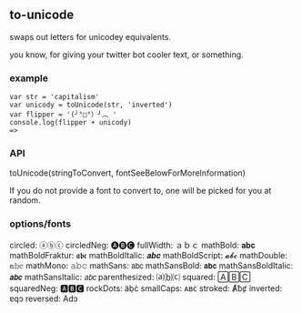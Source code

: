 to-unicode
----------------

swaps out letters for unicodey equivalents.

you know, for giving your twitter bot cooler text, or something.

### example

```
var str = 'capitalism'
var unicody = toUnicode(str, 'inverted')
var flipper = '(╯°□°）╯︵ '
console.log(flipper + unicody)
=>
```

### API

toUnicode(stringToConvert, fontSeeBelowForMoreInformation)

If you do not provide a font to convert to, one will be picked for you at random.

### options/fonts

circled: ⓐⓑⓒ
circledNeg: 🅐🅑🅒
fullWidth: ａｂｃ
mathBold: 𝐚𝐛𝐜
mathBoldFraktur: 𝖆𝖇𝖈
mathBoldItalic: 𝒂𝒃𝒄
mathBoldScript: 𝓪𝓫𝓬
mathDouble: 𝕒𝕓𝕔
mathMono: 𝚊𝚋𝚌
mathSans: 𝖺𝖻𝖼
mathSansBold: 𝗮𝗯𝗰
mathSansBoldItalic: 𝙖𝙗𝙘
mathSansItalic: 𝘢𝘣𝘤
parenthesized: ⒜⒝⒞
squared: 🄰🄱🄲
squaredNeg: 🅰🅱🅲
rockDots: äḅċ
smallCaps: ᴀʙᴄ
stroked: Ⱥƀȼ
inverted: ɐqɔ
reversed: Adↄ